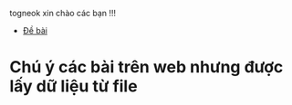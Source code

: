 togneok xin chào các bạn !!!
- [Đề bài](https://luyencode.net/problem/thpttd_123)
# Chú ý các bài trên web nhưng được lấy dữ liệu từ file